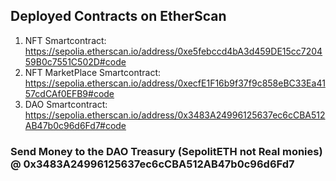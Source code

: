 ## Deployed Contracts on EtherScan

1. NFT Smartcontract: https://sepolia.etherscan.io/address/0xe5febccd4bA3d459DE15cc720459B0c7551C502D#code
2. NFT MarketPlace Smartcontract: https://sepolia.etherscan.io/address/0xecfE1F16b9f37f9c858eBC33Ea4157cdCAf0EFB9#code
3. DAO Smartcontract: https://sepolia.etherscan.io/address/0x3483A24996125637ec6cCBA512AB47b0c96d6Fd7#code

### Send Money to the DAO Treasury (SepolitETH not Real monies) @ 0x3483A24996125637ec6cCBA512AB47b0c96d6Fd7
